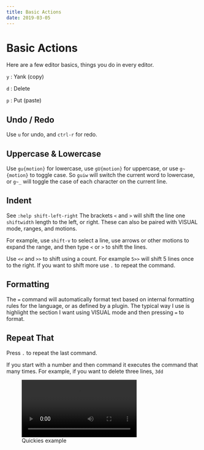 ```yaml
---
title: Basic Actions
date: 2019-03-05
---
```


# Basic Actions

Here are a few editor basics, things you do in every editor.

`y`
: Yank (copy)

`d`
: Delete

`p`
: Put (paste)


## Undo / Redo

Use `u` for undo, and `ctrl-r` for redo.


## Uppercase & Lowercase

Use `gu{motion}` for lowercase, use `gU{motion}` for uppercase, or use `g~{motion}` to toggle case. So `guiw` will switch the current word to lowercase, or `g~_` will toggle the case of each character on the current line.


## Indent

<span class="sidenote">See `:help shift-left-right`</span>
The brackets `<` and `>` will shift the line one `shiftwidth` length to the left, or right. These can also be paired with VISUAL mode, ranges, and motions.

For example, use `shift-v` to select a line, use arrows or other motions to expand the range, and then type `<` or `>` to shift the lines.

Use `<<` and `>>` to shift using a count. For example `5>>` will shift 5 lines once to the right. If you want to shift more use `.` to repeat the command.


## Formatting

The `=` command will automatically format text based on internal formatting rules for the language, or as defined by a plugin. The typical way I use is highlight the section I want using VISUAL mode and then pressing `=` to format.


## Repeat That

Press `.` to repeat the last command.

If you start with a number and then command it executes the command that many times. For example, if you want to delete three lines, `3dd`

<figure class="wp-block-video">
<video controls src="https://mkaz.blog/wp-content/uploads/2019/03/vim-quickies.mp4"></video><figcaption>Quickies example</figcaption></figure>



